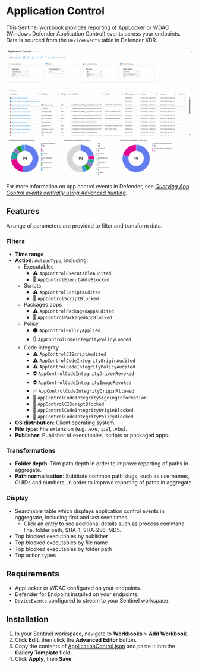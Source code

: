 # Application Control

This Sentinel workbook provides reporting of AppLocker or WDAC (Windows Defender Application Control) events across your endpoints. Data is sourced from the `DeviceEvents` table in Defender XDR.

![](./demo.gif)

For more information on app control events in Defender, see *[Querying App Control events centrally using Advanced hunting](https://learn.microsoft.com/en-us/windows/security/application-security/application-control/app-control-for-business/operations/querying-application-control-events-centrally-using-advanced-hunting)*.

## Features

A range of parameters are provided to filter and transform data.

### Filters

* **Time range**
* **Action**: `ActionType`, including:
  * Executables
    * ⚠️ `AppControlExecutableAudited`
    * 🚫 `AppControlExecutableBlocked`
  * Scripts
    * ⚠️ `AppControlScriptAudited`
    * 🚫 `AppControlScriptBlocked`
  * Packaged apps
    * ⚠️ `AppControlPackagedAppAudited`
    * 🚫 `AppControlPackagedAppBlocked`
  * Policy
    * ⚫ `AppControlPolicyApplied`
    * 🔃 `AppControlCodeIntegrityPolicyLoaded`
  * Code integrity
    * ⚠️ `AppControlCIScriptAudited`
    * ⚠️ `AppControlCodeIntegrityOriginAudited`
    * ⚠️ `AppControlCodeIntegrityPolicyAudited`
    * ⛔ `AppControlCodeIntegrityDriverRevoked`
    * ⛔ `AppControlCodeIntegrityImageRevoked`
    * ✅ `AppControlCodeIntegrityOriginAllowed`
    * 🔵 `AppControlCodeIntegritySigningInformation`
    * 🚫 `AppControlCIScriptBlocked`
    * 🚫 `AppControlCodeIntegrityOriginBlocked`
    * 🚫 `AppControlCodeIntegrityPolicyBlocked`
* **OS distribution**: Client operating system.
* **File type**: File extension (e.g. .exe, .ps1, .vbs).
* **Publisher**: Publisher of executables, scripts or packaged apps.

### Transformations

* **Folder depth**: 
Trim path depth in order to improve reporting of paths in aggregate.
* **Path normalisation**: 
Subtitute common path slugs, such as usernames, GUIDs and numbers, in order to improve reporting of paths in aggregate.

### Display

* Searchable table which displays application control events in aggregrate, including first and last seen times.
  * Click an entry to see additional details such as process command line, folder path, SHA-1, SHA-256, MD5.
* Top blocked executables by publisher
* Top blocked executables by file name
* Top blocked executables by folder path
* Top action types

## Requirements

* AppLocker or WDAC configured on your endpoints.
* Defender for Endpoint installed on your endpoints.
* `DeviceEvents` configured to stream to your Sentinel workspace.

## Installation

1. In your Sentinel workspace, navigate to **Workbooks** > **Add Workbook**.
2. Click **Edit**, then click the **Advanced Editor** button.
3. Copy the contents of [ApplicationControl.json](./ApplicationControl.json) and paste it into the **Gallery Template** field.
4. Click **Apply**, then **Save**.
